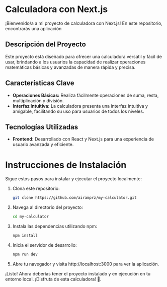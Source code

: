 # Calculadora con Next.js

¡Bienvenido/a a mi proyecto de calculadora con Next.js! En este repositorio, encontrarás una aplicación 

## Descripción del Proyecto

Este proyecto está diseñado para ofrecer una calculadora versátil y fácil de usar, brindando a los usuarios la capacidad de realizar operaciones matemáticas básicas y avanzadas de manera rápida y precisa.

## Características Clave

- **Operaciones Básicas:** Realiza fácilmente operaciones de suma, resta, multiplicación y división.
- **Interfaz Intuitiva:** La calculadora presenta una interfaz intuitiva y amigable, facilitando su uso para usuarios de todos los niveles.

## Tecnologías Utilizadas

- **Frontend:** Desarrollado con React y Next.js para una experiencia de usuario avanzada y eficiente.

# Instrucciones de Instalación

Sigue estos pasos para instalar y ejecutar el proyecto localmente:

1. Clona este repositorio:
   ```bash
   git clone https://github.com/airamprz/my-calculator.git

2. Navega al directorio del proyecto:
   ```bash
   cd my-calculator

3. Instala las dependencias utilizando npm:
   ```bash
   npm install

4. Inicia el servidor de desarrollo:
   ```bash
   npm run dev

5. Abre tu navegador y visita http://localhost:3000 para ver la aplicación.

¡Listo! Ahora deberías tener el proyecto instalado y en ejecución en tu entorno local. ¡Disfruta de esta calculadora! 🚀.
